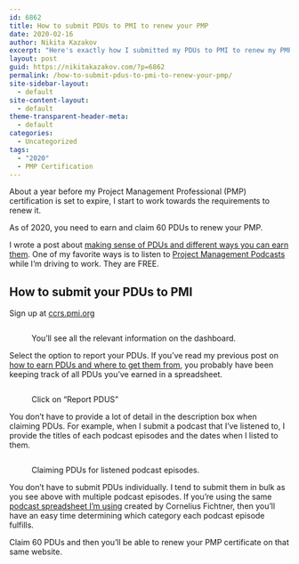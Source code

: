 ```yaml
---
id: 6862
title: How to submit PDUs to PMI to renew your PMP
date: 2020-02-16
author: Nikita Kazakov
excerpt: "Here's exactly how I submitted my PDUs to PMI to renew my PMP (Project Management Professional) certificate in 2020."
layout: post
guid: https://nikitakazakov.com/?p=6862
permalink: /how-to-submit-pdus-to-pmi-to-renew-your-pmp/
site-sidebar-layout:
  - default
site-content-layout:
  - default
theme-transparent-header-meta:
  - default
categories:
  - Uncategorized
tags:
  - "2020"
  - PMP Certification
---
```

About a year before my Project Management Professional (PMP) certification is set to expire, I start to work towards the requirements to renew it.

As of 2020, you need to earn and claim 60 PDUs to renew your PMP.

I wrote a post about [making sense of PDUs and different ways you can earn them](https://nikitakazakov.com/how-i-renewed-my-pmp-certification/). One of my favorite ways is to listen to [Project Management Podcasts](https://www.project-management-podcast.com/podcast-episodes/) while I&#8217;m driving to work. They are FREE.

## How to submit your PDUs to PMI

Sign up at [ccrs.pmi.org](https://ccrs.pmi.org)<figure class="wp-block-image size-large">

<img src="https://nikitakazakov.com/wp-content/uploads/2020/02/pmi_ccrs-1024x544.jpg" alt="" class="wp-image-6864" srcset="https://nikitakazakov.com/wp-content/uploads/2020/02/pmi_ccrs-1024x544.jpg 1024w, https://nikitakazakov.com/wp-content/uploads/2020/02/pmi_ccrs-300x159.jpg 300w, https://nikitakazakov.com/wp-content/uploads/2020/02/pmi_ccrs-768x408.jpg 768w, https://nikitakazakov.com/wp-content/uploads/2020/02/pmi_ccrs-1536x816.jpg 1536w, https://nikitakazakov.com/wp-content/uploads/2020/02/pmi_ccrs-2048x1088.jpg 2048w" sizes="(max-width: 1024px) 100vw, 1024px" /> <figcaption>You&#8217;ll see all the relevant information on the dashboard.</figcaption></figure> 

Select the option to report your PDUs. If you&#8217;ve read my previous post on [how to earn PDUs and where to get them from](https://nikitakazakov.com/how-i-renewed-my-pmp-certification/), you probably have been keeping track of all PDUs you&#8217;ve earned in a spreadsheet.<figure class="wp-block-image size-large">

<img src="https://nikitakazakov.com/wp-content/uploads/2020/02/pmi_report_pdus-1024x637.jpg" alt="" class="wp-image-6865" srcset="https://nikitakazakov.com/wp-content/uploads/2020/02/pmi_report_pdus-1024x637.jpg 1024w, https://nikitakazakov.com/wp-content/uploads/2020/02/pmi_report_pdus-300x187.jpg 300w, https://nikitakazakov.com/wp-content/uploads/2020/02/pmi_report_pdus-768x478.jpg 768w, https://nikitakazakov.com/wp-content/uploads/2020/02/pmi_report_pdus.jpg 1186w" sizes="(max-width: 1024px) 100vw, 1024px" /> <figcaption>Click on &#8220;Report PDUS&#8221;</figcaption></figure> 

You don&#8217;t have to provide a lot of detail in the description box when claiming PDUs. For example, when I submit a podcast that I&#8217;ve listened to, I provide the titles of each podcast episodes and the dates when I listed to them.<figure class="wp-block-image size-large">

<img src="https://nikitakazakov.com/wp-content/uploads/2020/02/pmi_podcast_list_-1024x438.jpg" alt="" class="wp-image-6867" srcset="https://nikitakazakov.com/wp-content/uploads/2020/02/pmi_podcast_list_-1024x438.jpg 1024w, https://nikitakazakov.com/wp-content/uploads/2020/02/pmi_podcast_list_-300x128.jpg 300w, https://nikitakazakov.com/wp-content/uploads/2020/02/pmi_podcast_list_-768x329.jpg 768w, https://nikitakazakov.com/wp-content/uploads/2020/02/pmi_podcast_list_.jpg 1398w" sizes="(max-width: 1024px) 100vw, 1024px" /> <figcaption>Claiming PDUs for listened podcast episodes.</figcaption></figure> 

You don&#8217;t have to submit PDUs individually. I tend to submit them in bulk as you see above with multiple podcast episodes. If you&#8217;re using the same [podcast spreadsheet I&#8217;m using](https://docs.google.com/spreadsheets/d/1zYKe_f7YJYrAoNXTMPf9pQqmx8NsCZqVgkS_SoYPLTI/edit#gid=0) created by Cornelius Fichtner, then you&#8217;ll have an easy time determining which category each podcast episode fulfills.

Claim 60 PDUs and then you&#8217;ll be able to renew your PMP certificate on that same website.